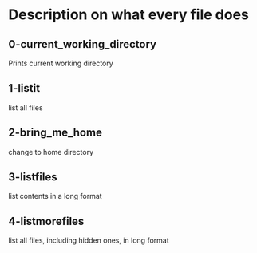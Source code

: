 # Description on what every file does
## 0-current_working_directory
Prints current working directory

## 1-listit
list all files

## 2-bring_me_home
change to home directory

## 3-listfiles
list contents in a long format

## 4-listmorefiles
list all files, including hidden ones, in long format

